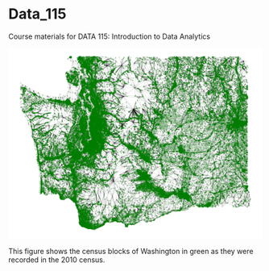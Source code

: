 # Data_115
Course materials for DATA 115: Introduction to Data Analytics 


![Census Blocks of Washington State](https://raw.githubusercontent.com/drdeford/Data_115/master/BLOCK53.png)

This figure shows the census blocks of Washington in green as they were recorded in the 2010 census. 
